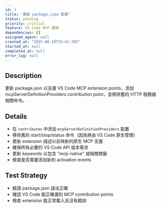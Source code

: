 ```yaml
---
id: 1
title: '更新 package.json 配置'
status: pending
priority: critical
feature: VS Code MCP 遷移
dependencies: []
assigned_agent: null
created_at: "2025-08-19T15:41:39Z"
started_at: null
completed_at: null
error_log: null
---
```


## Description

更新 package.json 以支援 VS Code MCP extension points，添加 mcpServerDefinitionProviders contribution point，並移除舊的 HTTP 服務器相關命令。

## Details

- 在 `contributes` 中添加 `mcpServerDefinitionProviders` 配置
- 移除舊的 start/stop/status 命令（因為將由 VS Code 原生管理）
- 更新 extension 描述以反映新的原生 MCP 支援
- 確保所有必要的 VS Code API 版本需求
- 更新 keywords 以包含 "mcp-native" 或相關標籤
- 檢查是否需要添加新的 activation events

## Test Strategy

- 驗證 package.json 語法正確
- 確認 VS Code 能正確識別 MCP contribution points
- 檢查 extension 能正常載入且沒有錯誤
